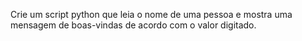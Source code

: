 Crie um script python que leia o nome de uma pessoa e mostra uma mensagem de boas-vindas de acordo com o valor digitado.